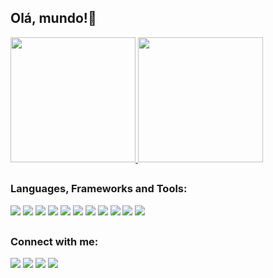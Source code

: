 ## Olá, mundo!👋

<a href="https://github.com/anuraghazra/github-readme-stats">
  <img height=200 src="https://github-readme-stats.vercel.app/api?username=samuelmsilva2v&show_icons=true&theme=transparent" />
</a><a href="https://github.com/anuraghazra/convoychat">
  <img height=200 src="https://github-readme-stats.vercel.app/api/top-langs?username=samuelmsilva2v&layout=compact&langs_count=8&card_width=320&show_icons=true&theme=transparent" />
</a>

##

### Languages, Frameworks and Tools:
<div> 
  <img src="https://img.shields.io/badge/Java-ED8B00?style=for-the-badge&logo=openjdk&logoColor=white" target="_blank"></a> 
  <img src="https://img.shields.io/badge/Spring-6DB33F?style=for-the-badge&logo=spring&logoColor=white" target="_blank"></a> 
  <img src="https://img.shields.io/badge/MySQL-00000F?style=for-the-badge&logo=mysql&logoColor=white" target="_blank"></a> 
  <img src="https://img.shields.io/badge/PostgreSQL-316192?style=for-the-badge&logo=postgresql&logoColor=white" target="_blank"></a> 
  <img src="https://img.shields.io/badge/MongoDB-4EA94B?style=for-the-badge&logo=mongodb&logoColor=white" target="_blank"></a> 
  <img src="https://img.shields.io/badge/Amazon_AWS-232F3E?style=for-the-badge&logo=amazon-aws&logoColor=white" target="_blank"></a> 
  <img src="https://img.shields.io/badge/AngularJS-E23237?style=for-the-badge&logo=angularjs&logoColor=white" target="_blank"></a> 
  <img src="https://img.shields.io/badge/Bootstrap-563D7C?style=for-the-badge&logo=bootstrap&logoColor=white" target="_blank"></a>
  <img src="https://img.shields.io/badge/jQuery-0769AD?style=for-the-badge&logo=jquery&logoColor=white" target="_blank"></a>
  <img src="https://img.shields.io/badge/Microsoft_Azure-0089D6?style=for-the-badge&logo=microsoft-azure&logoColor=white" target="_blank"></a>
  <img src="https://img.shields.io/badge/json%20web%20tokens-323330?style=for-the-badge&logo=json-web-tokens&logoColor=pink" target="_blank"></a>
  
</div>

##

### Connect with me:
<div> 
  <a href="https://www.linkedin.com/in/samuelmsilva2v/" target="_blank"><img src="https://img.shields.io/badge/-LinkedIn-%230077B5?style=for-the-badge&logo=linkedin&logoColor=white" target="_blank"></a> 
  <a href="https://www.instagram.com/ssamuelmaciel/" target="_blank"><img src="https://img.shields.io/badge/-Instagram-%23E4405F?style=for-the-badge&logo=instagram&logoColor=white" target="_blank"></a>
  <a href = "mailto:samuelmsilva@outlook.com.br"><img src="https://img.shields.io/badge/Microsoft_Outlook-0078D4?style=for-the-badge&logo=microsoft-outlook&logoColor=white" target="_blank"></a>
  <a href = "samuelmsilva@outlook.com.br"><img src="https://img.shields.io/badge/WhatsApp-25D366?style=for-the-badge&logo=whatsapp&logoColor=white" target="_blank"></a>
  
  
</div>

